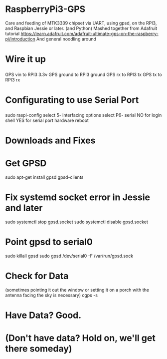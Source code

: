 # RaspberryPi3-GPS
Care and feeding of MTK3339 chipset via UART, using gpsd, on the RPI3, and Raspbian Jessie or later. (and Python)
Mashed together from Adafruit tutorial 
https://learn.adafruit.com/adafruit-ultimate-gps-on-the-raspberry-pi/introduction
And general noodling around

#####
# Wire it up
#####

GPS vin to RPI3 3.3v
GPS ground to RPI3 ground
GPS rx to RPI3 tx
GPS tx to RPI3 rx

#####
# Configurating to use Serial Port
#####

sudo raspi-config
select 5- interfacing options
select P6- serial
NO for login shell
YES for serial port hardware
reboot

#####
# Downloads and Fixes
#####

# Get GPSD
sudo apt-get install gpsd gpsd-clients

# Fix systemd socket error in Jessie and later
sudo systemctl stop gpsd.socket
sudo systemctl disable gpsd.socket

# Point gpsd to serial0  
sudo killall gpsd
sudo gpsd /dev/serial0 -F /var/run/gpsd.sock

# Check for Data 
(sometimes pointing it out the window or setting it on a porch with the antenna facing the sky is necessary)
cgps -s

#####
# Have Data? Good.
# (Don't have data? Hold on, we'll get there someday)
#####
